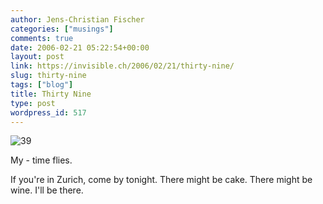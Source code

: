```yaml
---
author: Jens-Christian Fischer
categories: ["musings"]
comments: true
date: 2006-02-21 05:22:54+00:00
layout: post
link: https://invisible.ch/2006/02/21/thirty-nine/
slug: thirty-nine
tags: ["blog"]
title: Thirty Nine
type: post
wordpress_id: 517
---
```


![39](/images/39.jpg)

My - time flies. 

If you're in Zurich, come by tonight. There might be cake. There might be wine. I'll be there.
